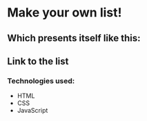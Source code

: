 # Make your own list!

## Which presents itself like this:






## Link to the list



### Technologies used:
- HTML
- CSS
- JavaScript
